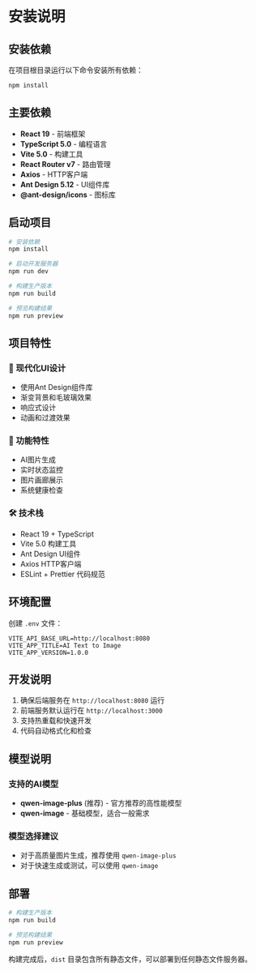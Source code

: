 # 安装说明

## 安装依赖

在项目根目录运行以下命令安装所有依赖：

```bash
npm install
```

## 主要依赖

- **React 19** - 前端框架
- **TypeScript 5.0** - 编程语言
- **Vite 5.0** - 构建工具
- **React Router v7** - 路由管理
- **Axios** - HTTP客户端
- **Ant Design 5.12** - UI组件库
- **@ant-design/icons** - 图标库

## 启动项目

```bash
# 安装依赖
npm install

# 启动开发服务器
npm run dev

# 构建生产版本
npm run build

# 预览构建结果
npm run preview
```

## 项目特性

### 🎨 现代化UI设计
- 使用Ant Design组件库
- 渐变背景和毛玻璃效果
- 响应式设计
- 动画和过渡效果

### 🚀 功能特性
- AI图片生成
- 实时状态监控
- 图片画廊展示
- 系统健康检查

### 🛠️ 技术栈
- React 19 + TypeScript
- Vite 5.0 构建工具
- Ant Design UI组件
- Axios HTTP客户端
- ESLint + Prettier 代码规范

## 环境配置

创建 `.env` 文件：
```env
VITE_API_BASE_URL=http://localhost:8080
VITE_APP_TITLE=AI Text to Image
VITE_APP_VERSION=1.0.0
```

## 开发说明

1. 确保后端服务在 `http://localhost:8080` 运行
2. 前端服务默认运行在 `http://localhost:3000`
3. 支持热重载和快速开发
4. 代码自动格式化和检查

## 模型说明

### 支持的AI模型
- **qwen-image-plus** (推荐) - 官方推荐的高性能模型
- **qwen-image** - 基础模型，适合一般需求

### 模型选择建议
- 对于高质量图片生成，推荐使用 `qwen-image-plus`
- 对于快速生成或测试，可以使用 `qwen-image`

## 部署

```bash
# 构建生产版本
npm run build

# 预览构建结果
npm run preview
```

构建完成后，`dist` 目录包含所有静态文件，可以部署到任何静态文件服务器。
